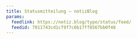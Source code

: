 ```yaml
---
title: Statusmitteilung – notizBlog
params:
  feedlink: https://notiz.blog/type/status/feed/
  feedid: 7011743cd1cf9f7c6b17ff8567bb0f48
---
```

